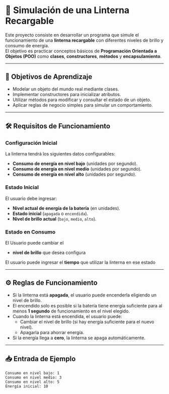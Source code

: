 # 🔦 Simulación de una Linterna Recargable

Este proyecto consiste en desarrollar un programa que simule el funcionamiento de una **linterna recargable** con diferentes niveles de brillo y consumo de energía.  
El objetivo es practicar conceptos básicos de **Programación Orientada a Objetos (POO)** como **clases**, **constructores**, **métodos** y **encapsulamiento**.

---

## 🎯 Objetivos de Aprendizaje
- Modelar un objeto del mundo real mediante clases.
- Implementar constructores para inicializar atributos.
- Utilizar métodos para modificar y consultar el estado de un objeto.
- Aplicar reglas de negocio simples para simular un comportamiento.

---

## 🛠️ Requisitos de Funcionamiento

### Configuración Inicial
La linterna tendrá los siguientes datos configurables:
- **Consumo de energía en nivel bajo** (unidades por segundo).
- **Consumo de energía en nivel medio** (unidades por segundo).
- **Consumo de energía en nivel alto** (unidades por segundo).

### Estado Inicial
El usuario debe ingresar:
- **Nivel actual de energía de la batería** (en unidades).
- **Estado inicial** (`apagada` o `encendida`).
- **Nivel de brillo actual** (`bajo`, `medio`, `alto`).

### Estado en Consumo
El Usuario puede cambiar el 
- **nivel de brillo** que desea configura

El usuario puede ingresar el **tiempo** que utilizar la linterna en ese estado

---

## ⚙️ Reglas de Funcionamiento
- Si la linterna está **apagada**, el usuario puede encenderla eligiendo un nivel de brillo.
- El encendido solo es posible si la batería tiene energía suficiente para al menos **1 segundo** de funcionamiento en el nivel elegido.
- Cuando la linterna está encendida, el usuario puede:
  - Cambiar el nivel de brillo (si hay energía suficiente para el nuevo nivel).
  - Apagarla para ahorrar energía.
- Si la energía llega a **cero**, la linterna se apaga automáticamente.

---

## 📥 Entrada de Ejemplo
```text
Consumo en nivel bajo: 1
Consumo en nivel medio: 3
Consumo en nivel alto: 5
Energía inicial: 10

